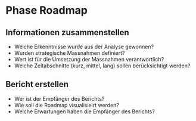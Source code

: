 # Phase Roadmap

## Informationen zusammenstellen

* Welche Erkenntnisse wurde aus der Analyse gewonnen?
* Wurden strategische Massnahmen definiert?
* Wert ist für die Umsetzung der Massnahmen verantwortlich?
* Welche Zeitabschnitte (kurz, mittel, lang) sollen berücksichtigt werden?

## Bericht erstellen

* Wer ist der Empfänger des Berichts?
* Wie soll die Roadmap visualisieirt werden?
* Welche Erwartungen haben die Empfänger des Berichts?